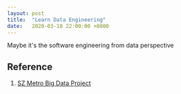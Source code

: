```yaml
---
layout: post
title:  "Learn Data Engineering"
date:   2020-03-18 22:00:00 +0800
---
```


Maybe it's the software engineering from data perspective

## Reference

1. [SZ Metro Big Data Project](https://github.com/geekyouth/SZT-bigdata)